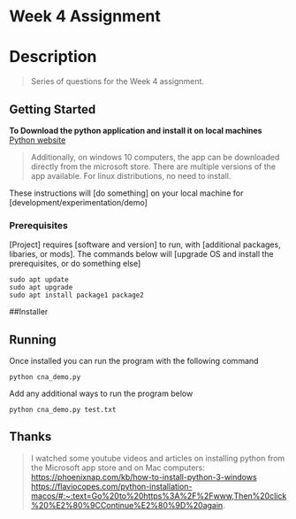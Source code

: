 # Week 4 Assignment


# Description
> Series of questions for the Week 4 assignment. 

## Getting Started
**To Download the python application and install it on local machines** 
[Python website](https://www.python.org/downloads/)
> Additionally, on windows 10 computers, the app can be downloaded directly from the microsoft store. There are multiple versions of the app available. For linux distributions, no need to install. 


These instructions will [do something] on your local machine for [development/experimentation/demo]

### Prerequisites

[Project] requires [software and version] to run, with [additional packages, libaries, or mods]. The commands below will [upgrade OS and install the prerequisites, or do something else]

```
sudo apt update
sudo apt upgrade
sudo apt install package1 package2
```
##Installer

## Running
Once installed you can run the program with the following command

```
python cna_demo.py
```

Add any additional ways to run the program below

```
python cna_demo.py test.txt
```

## Thanks
> I watched some youtube videos and articles on installing python from the Microsoft app store and on Mac computers: https://phoenixnap.com/kb/how-to-install-python-3-windows
https://flaviocopes.com/python-installation-macos/#:~:text=Go%20to%20https%3A%2F%2Fwww,Then%20click%20%E2%80%9CContinue%E2%80%9D%20again.

